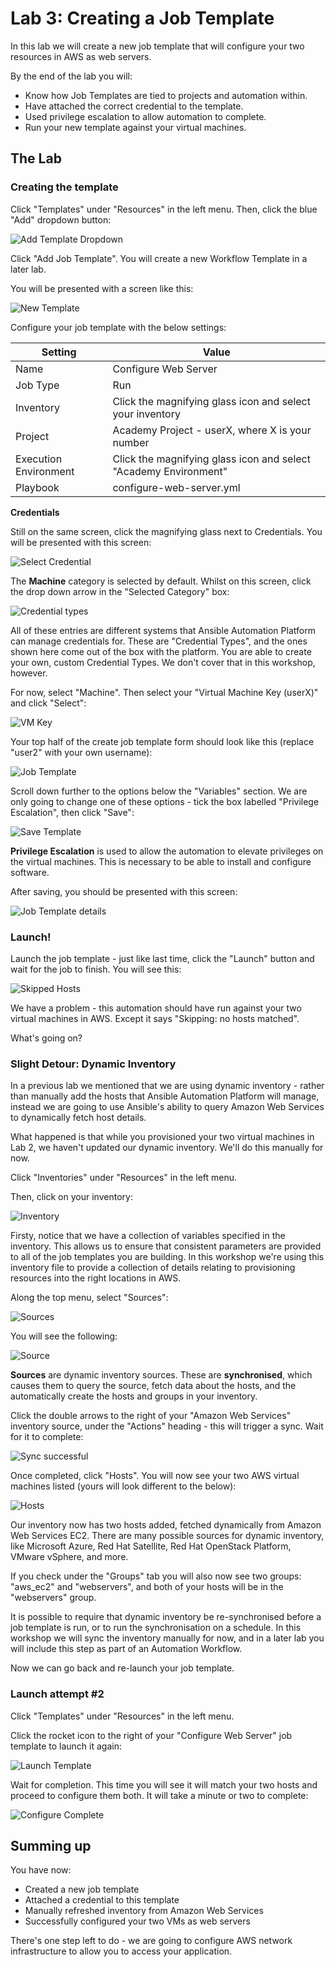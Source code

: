 # Lab 3: Creating a Job Template

In this lab we will create a new job template that will configure your two resources in AWS as web servers.

By the end of the lab you will:

* Know how Job Templates are tied to projects and automation within.
* Have attached the correct credential to the template.
* Used privilege escalation to allow automation to complete.
* Run your new template against your virtual machines.

## The Lab

### Creating the template

Click "Templates" under "Resources" in the left menu. Then, click the blue "Add" dropdown button:

![Add Template Dropdown](/student_guide/images/lab3_add_dropdown.png)

Click "Add Job Template". You will create a new Workflow Template in a later lab.

You will be presented with a screen like this:

![New Template](/student_guide/images/lab3_create_template_form.png)

Configure your job template with the below settings:

| Setting | Value |
| ------- | ----- |
| Name    | Configure Web Server |
| Job Type | Run |
| Inventory | Click the magnifying glass icon and select your inventory |
| Project  | Academy Project - userX, where X is your number |
| Execution Environment | Click the magnifying glass icon and select "Academy Environment" |
| Playbook | configure-web-server.yml |

**Credentials**

Still on the same screen, click the magnifying glass next to Credentials. You will be presented with this screen:

![Select Credential](/student_guide/images/lab3_select_credential.png)

The **Machine** category is selected by default. Whilst on this screen, click the drop down arrow in the "Selected Category" box:

![Credential types](/student_guide/images/lab3_credential_types.png)

All of these entries are different systems that Ansible Automation Platform can manage credentials for. These are "Credential Types", and the ones shown here
come out of the box with the platform. You are able to create your own, custom Credential Types. We don't cover that in this workshop, however.

For now, select "Machine". Then select your "Virtual Machine Key (userX)" and click "Select":

![VM Key](/student_guide/images/lab3_vm_cred.png)

Your top half of the create job template form should look like this (replace "user2" with your own username):

![Job Template](/student_guide/images/lab3_half_complete_job_template.png)

Scroll down further to the options below the "Variables" section. We are only going to change one of these options - tick the box labelled "Privilege Escalation", then click "Save":

![Save Template](/student_guide/images/lab3_save.png)

**Privilege Escalation** is used to allow the automation to elevate privileges on the virtual machines. This is necessary to be able to install and configure 
software.

After saving, you should be presented with this screen:

![Job Template details](/student_guide/images/lab3_details.png)

### Launch!

Launch the job template - just like last time, click the "Launch" button and wait for the job to finish. You will see this:

![Skipped Hosts](/student_guide/images/lab3_skipped_hosts.png)

We have a problem - this automation should have run against your two virtual machines in AWS. Except it says "Skipping: no hosts matched".

What's going on?

### Slight Detour: Dynamic Inventory

In a previous lab we mentioned that we are using dynamic inventory - rather than manually add the hosts that Ansible Automation Platform will manage, instead 
we are going to use Ansible's ability to query Amazon Web Services to dynamically fetch host details.

What happened is that while you provisioned your two virtual machines in Lab 2, we haven't updated our dynamic inventory. We'll do this manually for now.

Click "Inventories" under "Resources" in the left menu.

Then, click on your inventory:

![Inventory](/student_guide/images/lab3_inventory.png)

Firsty, notice that we have a collection of variables specified in the inventory. This allows us to ensure that consistent parameters are provided to all
of the job templates you are building. In this workshop we're using this inventory file to provide a collection of details relating to provisioning resources 
into the right locations in AWS.

Along the top menu, select "Sources":

![Sources](/student_guide/images/lab3_sources_menu.png)

You will see the following:

![Source](/student_guide/images/lab3_sources.png)

**Sources** are dynamic inventory sources. These are **synchronised**, which causes them to query the source, fetch data about the hosts, and the automatically 
create the hosts and groups in your inventory.

Click the double arrows to the right of your "Amazon Web Services" inventory source, under the "Actions" heading - this will trigger a sync. Wait for it to complete:

![Sync successful](/student_guide/images/lab3_sync_successful.png)

Once completed, click "Hosts". You will now see your two AWS virtual machines listed (yours will look different to the below):

![Hosts](/student_guide/images/lab3_hosts.png)

Our inventory now has two hosts added, fetched dynamically from Amazon Web Services EC2. There are many possible sources for dynamic inventory, like Microsoft Azure, Red Hat Satellite, Red Hat OpenStack Platform, VMware vSphere, and more.

If you check under the "Groups" tab you will also now see two groups: "aws_ec2" and "webservers", and both of your hosts will be in the "webservers" group.

It is possible to require that dynamic inventory be re-synchronised before a job template is run, or to run the synchronisation on a schedule. In this workshop 
we will sync the inventory manually for now, and in a later lab you will include this step as part of an Automation Workflow.

Now we can go back and re-launch your job template.

### Launch attempt #2

Click "Templates" under "Resources" in the left menu.

Click the rocket icon to the right of your "Configure Web Server" job template to launch it again:

![Launch Template](/student_guide/images/lab3_cws_launch.png)

Wait for completion. This time you will see it will match your two hosts and proceed to configure them both. It will take a minute or two to complete:

![Configure Complete](/student_guide/images/lab3_configure_complete.png)

## Summing up

You have now:

* Created a new job template
* Attached a credential to this template
* Manually refreshed inventory from Amazon Web Services
* Successfully configured your two VMs as web servers

There's one step left to do - we are going to configure AWS network infrastructure to allow you to access your application.


